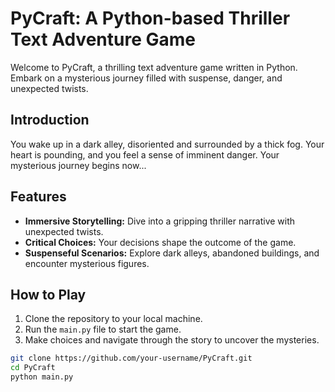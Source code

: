 # PyCraft: A Python-based Thriller Text Adventure Game

Welcome to PyCraft, a thrilling text adventure game written in Python. Embark on a mysterious journey filled with suspense, danger, and unexpected twists.

## Introduction
You wake up in a dark alley, disoriented and surrounded by a thick fog. Your heart is pounding, and you feel a sense of imminent danger. Your mysterious journey begins now...

## Features
- **Immersive Storytelling:** Dive into a gripping thriller narrative with unexpected twists.
- **Critical Choices:** Your decisions shape the outcome of the game.
- **Suspenseful Scenarios:** Explore dark alleys, abandoned buildings, and encounter mysterious figures.

## How to Play
1. Clone the repository to your local machine.
2. Run the `main.py` file to start the game.
3. Make choices and navigate through the story to uncover the mysteries.

```bash
git clone https://github.com/your-username/PyCraft.git
cd PyCraft
python main.py
